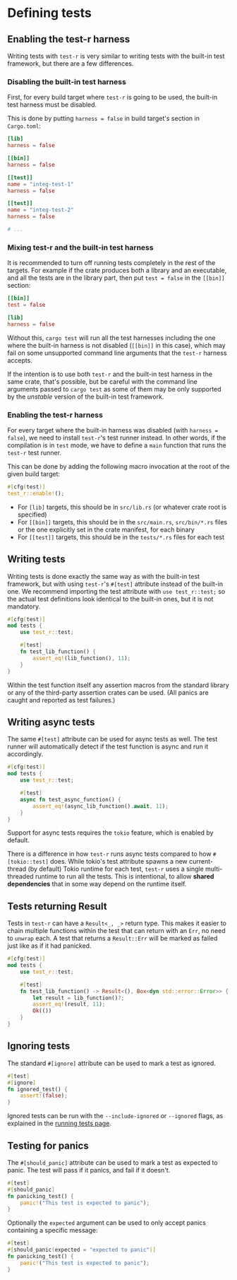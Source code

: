 # Defining tests

## Enabling the test-r harness
Writing tests with `test-r` is very similar to writing tests with the built-in test framework, but there are a few differences.

### Disabling the built-in test harness
First, for every build target where `test-r` is going to be used, the built-in test harness must be disabled.

This is done by putting `harness = false` in build target's section in `Cargo.toml`:

```toml
[lib]
harness = false

[[bin]]
harness = false

[[test]]
name = "integ-test-1"
harness = false

[[test]]
name = "integ-test-2"
harness = false

# ...
```

### Mixing test-r and the built-in test harness
It is recommended to turn off running tests completely in the rest of the targets. For example if the crate produces both a library and an executable, and all the tests are in the library part, then put `test = false` in the `[[bin]]` section:

```toml
[[bin]]
test = false

[lib]
harness = false
```

Without this, `cargo test` will run all the test harnesses including the one where the built-in harness is not disabled (`[[bin]]` in this case), which may fail on some unsupported command line arguments that the `test-r` harness accepts. 

If the intention is to use both `test-r` and the built-in test harness in the same crate, that's possible, but be careful with the command line arguments passed to `cargo test` as some of them may be only supported by the _unstable_ version of the built-in test framework.

### Enabling the test-r harness
For every target where the built-in harness was disabled (with `harness = false`), we need to install `test-r`'s test runner instead. In other words, if the compilation is in `test` mode, we have to define a `main` function that runs the `test-r` test runner.

This can be done by adding the following macro invocation at the root of the given build target:

```rust
#[cfg(test)]
test_r::enable!();
```

- For `[lib]` targets, this should be in `src/lib.rs` (or whatever crate root is specified)
- For `[[bin]]` targets, this should be in the `src/main.rs`, `src/bin/*.rs` files or the one explicitly set in the crate manifest, for each binary
- For `[[test]]` targets, this should be in the `tests/*.rs` files for each test

## Writing tests
Writing tests is done exactly the same way as with the built-in test framework, but with using `test-r`'s `#[test]` attribute instead of the built-in one. We recommend importing the test attribute with `use test_r::test;` so the actual test definitions look identical to the built-in ones, but it is not mandatory.

```rust
#[cfg(test)]
mod tests {
    use test_r::test;

    #[test]
    fn test_lib_function() {
        assert_eq!(lib_function(), 11);
    }
}
```

Within the test function itself any assertion macros from the standard library or any of the third-party assertion crates can be used. (All panics are caught and reported as test failures.)

## Writing async tests

The same `#[test]` attribute can be used for async tests as well. The test runner will automatically detect if the test function is async and run it accordingly.

```rust
#[cfg(test)]
mod tests {
    use test_r::test;

    #[test]
    async fn test_async_function() {
        assert_eq!(async_lib_function().await, 11);
    }
}
```

Support for async tests requires the `tokio` feature, which is enabled by default.

<div class="warning">
There is a difference in how <code>test-r</code> runs async tests compared to how <code>#[tokio::test]</code> does. While tokio's test attribute spawns a new current-thread (by default) Tokio runtime for each test, <code>test-r</code> uses a single multi-threaded runtime to run all the tests. This is intentional, to allow <b>shared dependencies</b> that in some way depend on the runtime itself. 
</div>

## Tests returning Result
Tests in `test-r` can have a `Result<_, _>` return type. This makes it easier to chain multiple functions within the test that can return with an `Err`, no need to `unwrap` each. A test that returns a `Result::Err` will be marked as failed just like as if it had panicked.

```rust 
#[cfg(test)]
mod tests {
    use test_r::test;

    #[test]
    fn test_lib_function() -> Result<(), Box<dyn std::error::Error>> {
        let result = lib_function()?;
        assert_eq!(result, 11);
        Ok(())
    }
}
```

## Ignoring tests
The standard `#[ignore]` attribute can be used to mark a test as ignored.

```rust
#[test]
#[ignore]
fn ignored_test() {
    assert!(false);
}
```

Ignored tests can be run with the `--include-ignored` or `--ignored` flags, as explained in the [running tests page](running_tests.md).

## Testing for panics
The `#[should_panic]` attribute can be used to mark a test as expected to panic. The test will pass if it panics, and fail if it doesn't.

```rust
#[test]
#[should_panic]
fn panicking_test() {
    panic!("This test is expected to panic");
}
```

Optionally the `expected` argument can be used to only accept panics containing a specific message:

```rust
#[test]
#[should_panic(expected = "expected to panic")]
fn panicking_test() {
    panic!("This test is expected to panic");
}
```

